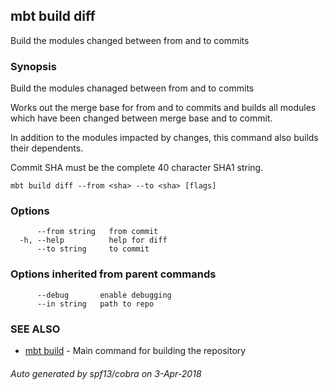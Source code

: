 ## mbt build diff

Build the modules changed between from and to commits

### Synopsis


Build the modules chanaged between from and to commits

Works out the merge base for from and to commits and
builds all modules which have been changed between merge base and
to commit.

In addition to the modules impacted by changes, this command also
builds their dependents.

Commit SHA must be the complete 40 character SHA1 string.
	

```
mbt build diff --from <sha> --to <sha> [flags]
```

### Options

```
      --from string   from commit
  -h, --help          help for diff
      --to string     to commit
```

### Options inherited from parent commands

```
      --debug       enable debugging
      --in string   path to repo
```

### SEE ALSO
* [mbt build](mbt_build.md)	 - Main command for building the repository

###### Auto generated by spf13/cobra on 3-Apr-2018
